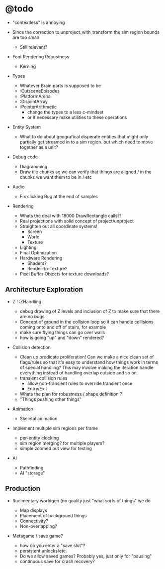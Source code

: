 # @todo
- "contextless" is annoying
- Since the correction to unproject_with_transform the sim region bounds are too small
    - Still relevant?
- Font Rendering Robustness
    - Kerning
- Types
    - Whatever Brain.parts is supposed to be
    - :CutsceneEpisodes
    - :PlatformArena
    - :DisjointArray
    - :PointerArithmetic
        - change the types to a less c-mindset
        - or if necessary make utilities to these operations

- Entity System
    - What to do about geografical disperate entities that might only partially get streamed in to a sim region. but which need to move together as a unit?

- Debug code
    - Diagramming
    - Draw tile chunks so we can verify that things are aligned / in the chunks we want them to be in / etc

- Audio
    - Fix clicking Bug at the end of samples

- Rendering
    - Whats the deal with 18000 DrawRectangle calls?!
    - Real projections with solid concept of project/unproject
    - Straighten out all coordinate systems!
        - Screen
        - World
        - Texture
    - Lighting
    - Final Optimization
    - Hardware Rendering
        - Shaders?
        - Render-to-Texture?
    - Pixel Buffer Objects for texture downloads?
    
## Architecture Exploration

- Z ! :ZHandling
    - debug drawing of Z levels and inclusion of Z to make sure
        that there are no bugs
    - Concept of ground in the collision loop so it can handle 
        collisions coming onto and off of stairs, for example
    - make sure flying things can go over walls
    - how is going "up" and "down" rendered?

- Collision detection
    - Clean up predicate proliferation! Can we make a nice clean
        set of flags/rules so that it's easy to understand how
        things work in terms of special handling? This may involve
        making the iteration handle everything instead of handling 
        overlap outside and so on.
    - transient collision rules
        - allow non-transient rules to override transient once
        - Entry/Exit
    - Whats the plan for robustness / shape definition ?
    - "Things pushing other things"

- Animation
    - Skeletal animation
- Implement multiple sim regions per frame
    - per-entity clocking
    - sim region merging?  for multiple players?
    - simple zoomed out view for testing
- AI
    - Pathfinding
    - AI "storage"    

## Production

- Rudimentary worldgen (no quality just "what sorts of things" we do
    - Map displays
    - Placement of background things
    - Connectivity?
    - Non-overlapping?
 
- Metagame / save game?
    - how do you enter a "save slot"?
    - persistent unlocks/etc.
    - Do we allow saved games? Probably yes, just only for "pausing"
    - continuous save for crash recovery?